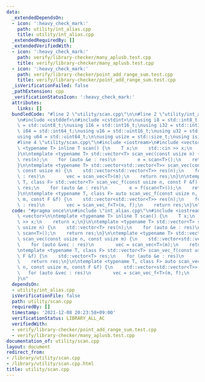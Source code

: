 ```yaml
---
data:
  _extendedDependsOn:
  - icon: ':heavy_check_mark:'
    path: utility/int_alias.cpp
    title: utility/int_alias.cpp
  _extendedRequiredBy: []
  _extendedVerifiedWith:
  - icon: ':heavy_check_mark:'
    path: verify/library-checker/many_aplusb.test.cpp
    title: verify/library-checker/many_aplusb.test.cpp
  - icon: ':heavy_check_mark:'
    path: verify/library-checker/point_add_range_sum.test.cpp
    title: verify/library-checker/point_add_range_sum.test.cpp
  _isVerificationFailed: false
  _pathExtension: cpp
  _verificationStatusIcon: ':heavy_check_mark:'
  attributes:
    links: []
  bundledCode: "#line 2 \"utility/scan.cpp\"\n\n#line 2 \"utility/int_alias.cpp\"\n\
    \n#include <cstddef>\n#include <cstdint>\n\nusing i8 = std::int8_t;\nusing u8\
    \ = std::uint8_t;\nusing i16 = std::int16_t;\nusing i32 = std::int32_t;\nusing\
    \ i64 = std::int64_t;\nusing u16 = std::uint16_t;\nusing u32 = std::uint32_t;\n\
    using u64 = std::uint64_t;\n\nusing usize = std::size_t;\nusing isize = std::ptrdiff_t;\n\
    #line 4 \"utility/scan.cpp\"\n#include <iostream>\n#include <vector>\n\ntemplate\
    \ <typename T> inline T scan() {\n    T x;\n    std::cin >> x;\n    return x;\n\
    }\n\ntemplate <typename T> std::vector<T> scan_vec(const usize n) {\n    std::vector<T>\
    \ res(n);\n    for (auto &e : res)\n        e = scan<T>();\n    return res;\n\
    }\n\ntemplate <typename T> std::vector<std::vector<T>> scan_vec(const usize n,\
    \ const usize m) {\n    std::vector<std::vector<T>> res(n);\n    for (auto &vec\
    \ : res)\n        vec = scan_vec<T>(m);\n    return res;\n}\n\ntemplate <typename\
    \ T, class F> std::vector<T> scan_vec_f(const usize n, const F &f) {\n    std::vector<T>\
    \ res;\n    for (auto &e : res)\n        e = f(scan<T>());\n    return res;\n\
    }\n\ntemplate <typename T, class F> auto scan_vec_f(const usize n, const usize\
    \ m, const F &f) {\n    std::vector<std::vector<T>> res(n);\n    for (auto &vec\
    \ : res)\n        vec = scan_vec_f<T>(m, f);\n    return res;\n}\n"
  code: "#pragma once\n\n#include \"int_alias.cpp\"\n#include <iostream>\n#include\
    \ <vector>\n\ntemplate <typename T> inline T scan() {\n    T x;\n    std::cin\
    \ >> x;\n    return x;\n}\n\ntemplate <typename T> std::vector<T> scan_vec(const\
    \ usize n) {\n    std::vector<T> res(n);\n    for (auto &e : res)\n        e =\
    \ scan<T>();\n    return res;\n}\n\ntemplate <typename T> std::vector<std::vector<T>>\
    \ scan_vec(const usize n, const usize m) {\n    std::vector<std::vector<T>> res(n);\n\
    \    for (auto &vec : res)\n        vec = scan_vec<T>(m);\n    return res;\n}\n\
    \ntemplate <typename T, class F> std::vector<T> scan_vec_f(const usize n, const\
    \ F &f) {\n    std::vector<T> res;\n    for (auto &e : res)\n        e = f(scan<T>());\n\
    \    return res;\n}\n\ntemplate <typename T, class F> auto scan_vec_f(const usize\
    \ n, const usize m, const F &f) {\n    std::vector<std::vector<T>> res(n);\n \
    \   for (auto &vec : res)\n        vec = scan_vec_f<T>(m, f);\n    return res;\n\
    }\n"
  dependsOn:
  - utility/int_alias.cpp
  isVerificationFile: false
  path: utility/scan.cpp
  requiredBy: []
  timestamp: '2021-12-08 20:23:58+09:00'
  verificationStatus: LIBRARY_ALL_AC
  verifiedWith:
  - verify/library-checker/point_add_range_sum.test.cpp
  - verify/library-checker/many_aplusb.test.cpp
documentation_of: utility/scan.cpp
layout: document
redirect_from:
- /library/utility/scan.cpp
- /library/utility/scan.cpp.html
title: utility/scan.cpp
---
```

